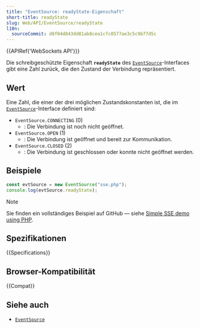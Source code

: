 ```yaml
---
title: "EventSource: readyState-Eigenschaft"
short-title: readyState
slug: Web/API/EventSource/readyState
l10n:
  sourceCommit: d8f04d843dd81ab8cea1cfc0577ae3c5c9b77d5c
---
```


{{APIRef('WebSockets API')}}

Die schreibgeschützte Eigenschaft **`readyState`** des [`EventSource`](/de/docs/Web/API/EventSource)-Interfaces gibt eine Zahl zurück, die den Zustand der Verbindung repräsentiert.

## Wert

Eine Zahl, die einer der drei möglichen Zustandskonstanten ist, die im [`EventSource`](/de/docs/Web/API/EventSource)-Interface definiert sind:

- `EventSource.CONNECTING` (0)
  - : Die Verbindung ist noch nicht geöffnet.
- `EventSource.OPEN` (1)
  - : Die Verbindung ist geöffnet und bereit zur Kommunikation.
- `EventSource.CLOSED` (2)
  - : Die Verbindung ist geschlossen oder konnte nicht geöffnet werden.

## Beispiele

```js
const evtSource = new EventSource("sse.php");
console.log(evtSource.readyState);
```

> [!NOTE]
> Sie finden ein vollständiges Beispiel auf GitHub — siehe [Simple SSE demo using PHP](https://github.com/mdn/dom-examples/tree/main/server-sent-events).

## Spezifikationen

{{Specifications}}

## Browser-Kompatibilität

{{Compat}}

## Siehe auch

- [`EventSource`](/de/docs/Web/API/EventSource)
